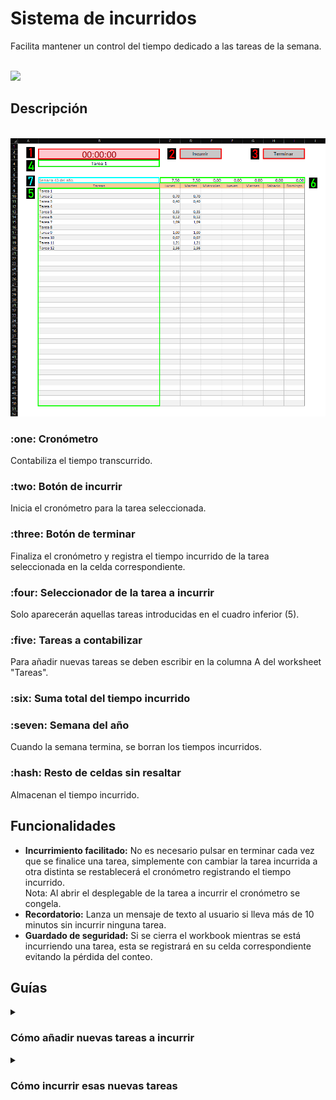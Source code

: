 # Sistema de incurridos
Facilita mantener un control del tiempo dedicado a las tareas de la semana.

<br/>

<img src="https://github.com/bitasuperactive/ControlDeIncurridos/blob/main/doc/demostracion.gif"/>


## Descripción
<br/>
<img src="https://github.com/bitasuperactive/ControlDeIncurridos/blob/main/doc/descripcion.png">

<h3>:one: Cronómetro</h3>
Contabiliza el tiempo transcurrido.
<h3>:two: Botón de incurrir</h3>
Inicia el cronómetro para la tarea seleccionada.
<h3>:three: Botón de terminar</h3>
Finaliza el cronómetro y registra el tiempo incurrido de la tarea seleccionada en la celda correspondiente.
<h3>:four: Seleccionador de la tarea a incurrir</h3>
Solo aparecerán aquellas tareas introducidas en el cuadro inferior (5).
<h3>:five: Tareas a contabilizar</h3>
Para añadir nuevas tareas se deben escribir en la columna A del worksheet "Tareas".
<h3>:six: Suma total del tiempo incurrido</h3>
<h3>:seven: Semana del año</h3>
Cuando la semana termina, se borran los tiempos incurridos.
<h3>:hash: Resto de celdas sin resaltar</h3>
Almacenan el tiempo incurrido.

<br/>


## Funcionalidades
 - <b>Incurrimiento facilitado:</b> No es necesario pulsar en terminar cada vez que se finalice una tarea, simplemente con cambiar la tarea incurrida a otra distinta se restablecerá el cronómetro registrando el tiempo incurrido.  
 Nota: Al abrir el desplegable de la tarea a incurrir el cronómetro se congela.
 - <b>Recordatorio:</b> Lanza un mensaje de texto al usuario si lleva más de 10 minutos sin incurrir ninguna tarea.
 - <b>Guardado de seguridad:</b> Si se cierra el workbook mientras se está incurriendo una tarea, esta se registrará en su celda correspondiente evitando la pérdida del conteo.


## Guías

<details><summary> <h3>Cómo añadir nuevas tareas a incurrir</h3></summary>
<img src="https://github.com/bitasuperactive/ControlDeIncurridos/blob/main/doc/como_a%C3%B1adir_nuevas_tareas.gif">
</details>

<details><summary> <h3>Cómo incurrir esas nuevas tareas</h3></summary>
<img src="https://github.com/bitasuperactive/ControlDeIncurridos/blob/main/doc/como_incurrir_nuevas_tareas.gif">
</details>
